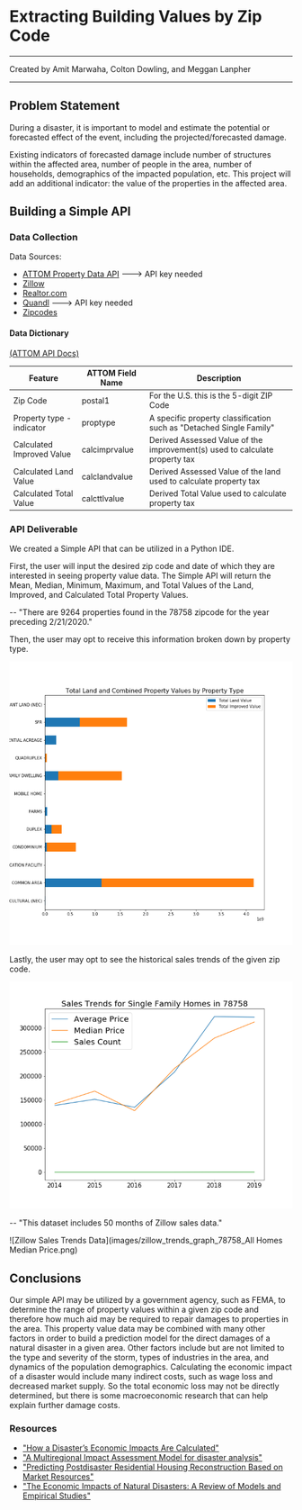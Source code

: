 # Extracting Building Values by Zip Code
---

Created by Amit Marwaha, Colton Dowling, and Meggan Lanpher

---

## Problem Statement

During a disaster, it is important to model and estimate the potential or forecasted effect of the event, including the projected/forecasted damage.

Existing indicators of forecasted damage include number of structures within the affected area, number of people in the area, number of households, demographics of the impacted population, etc. This project will add an additional indicator: the value of the properties in the affected area.

## Building a Simple API

### Data Collection

Data Sources:
- [ATTOM Property Data API](https://www.attomdata.com)
  ---> API key needed
- [Zillow](https://www.zillow.com)
- [Realtor.com](https://www.realtor.com)
- [Quandl](https://www.quandl.com)
  ---> API key needed
- [Zipcodes](https://pypi.org/project/zipcodes/)

#### Data Dictionary

[(ATTOM API Docs)](https://api.developer.attomdata.com/docs)

| Feature | ATTOM Field Name| Description |
| --- | --- | --- |
| Zip Code | postal1 | For the U.S. this is the 5-digit ZIP Code |
| Property type - indicator | proptype | A specific property classification such as "Detached Single Family" |
| Calculated Improved Value | calcimprvalue | Derived Assessed Value of the improvement(s) used to calculate property tax |
| Calculated Land Value | calclandvalue | Derived Assessed Value of the land used to calculate property tax |
| Calculated Total Value | calcttlvalue | Derived Total Value used to calculate property tax |

### API Deliverable
We created a Simple API that can be utilized in a Python IDE.

First, the user will input the desired zip code and date of which they are interested in seeing property value data. The Simple API will return the Mean, Median, Minimum, Maximum, and Total Values of the Land, Improved, and Calculated Total Property Values.

-- "There are 9264 properties found in the 78758 zipcode for the year preceding 2/21/2020."

Then, the user may opt to receive this information broken down by property type.

![Bar Graph of Property Values](images/stacked_property_val_chart_78758_2020_2_21.png)

Lastly, the user may opt to see the historical sales trends of the given zip code.

![ATTOM Sales Trends Data](images/sales_trends_graph_78758_2020_2_21.png)

-- "This dataset includes 50 months of Zillow sales data."

![Zillow Sales Trends Data](images/zillow_trends_graph_78758_All Homes Median Price.png)

## Conclusions

Our simple API may be utilized by a government agency, such as FEMA, to determine the range of property values within a given zip code and therefore how much aid may be required to repair damages to properties in the area. This property value data may be combined with many other factors in order to build a prediction model for the direct damages of a natural disaster in a given area. Other factors include but are not limited to the type and severity of the storm, types of industries in the area, and dynamics of the population demographics. Calculating the economic impact of a disaster would include many indirect costs, such as wage loss and decreased market supply. So the total economic loss may not be directly determined, but there is some macroeconomic research that can help explain further damage costs.


### Resources

- ["How a Disaster’s Economic Impacts Are Calculated"](https://www.theatlantic.com/business/archive/2017/08/harvey-economic-impacts/538353/)
- ["A Multiregional Impact Assessment Model for disaster analysis"](https://www.tandfonline.com/doi/full/10.1080/09535314.2016.1232701)
- ["Predicting Postdisaster Residential Housing Reconstruction Based on Market Resources"](https://ascelibrary.org/doi/pdf/10.1061/%28ASCE%29NH.1527-6996.0000339)
- ["The Economic Impacts of Natural Disasters: A Review of Models and Empirical Studies"](https://academic.oup.com/reep/article/13/2/167/5522921#139660432)
